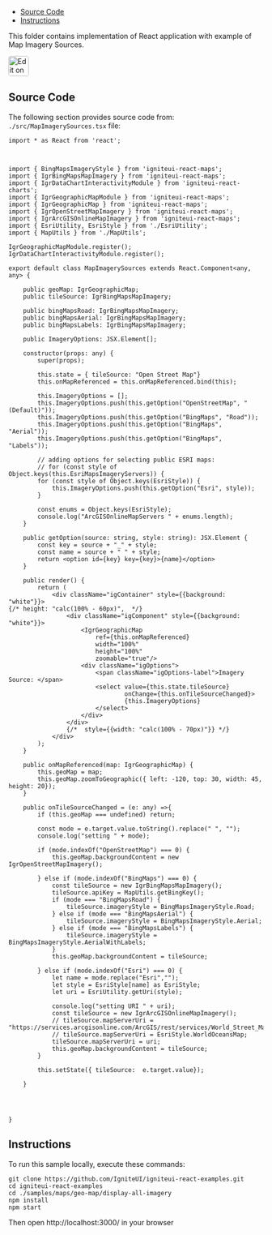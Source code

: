 <!-- NOTE: do not change this file because it will be auto re-generated from template file: -->
<!-- https://github.com/IgniteUI/igniteui-react-examples/tree/master/templates/sample/ReadMe.md -->

<!-- ## Table of Contents -->
<!-- - [Sample Preview](#Sample-Preview) -->
- [Source Code](#Source-Code)
- [Instructions](#Instructions)

This folder contains implementation of React application with example of Map Imagery Sources.
<!-- in the Geo Map component -->
<!-- [Geo Map](https://infragistics.com/Reactsite/components/geo-map.html) -->

<html lang="en" xmlns="http://www.w3.org/1999/xhtml">
    <body>
        <a target="_blank" href="https://codesandbox.io/s/github/IgniteUI/igniteui-react-examples/tree/master/samples/maps/geo-map/display-all-imagery?fontsize=14&hidenavigation=1&theme=dark&view=preview&file=/src/MapImagerySources.tsx" rel="noopener noreferrer">
            <img height="40px" style="border-radius: 0.25rem" alt="Edit on CodeSandbox" src="https://static.infragistics.com/xplatform/images/sandbox/code.png"/>
        </a>
        <!-- <a target="_blank"
href="https://codesandbox.io/s/github/IgniteUI/igniteui-react-examples/tree/master/samples/maps/geo-map/binding-csv-points?fontsize=14&hidenavigation=1&theme=dark&view=preview">
            <img alt="Edit Sample" src="https://codesandbox.io/static/img/play-codesandbox.svg"/>
        </a> -->
        <!-- <a target="_blank" style="margin-left: 0.5rem"
href="https://codesandbox.io/embed/github/IgniteUI/igniteui-react-examples/tree/master/samples/maps/geo-map/display-all-imagery?fontsize=14&hidenavigation=1&theme=dark&view=preview&file=/src/MapImagerySources.tsx">
            <img height="40px" style="border-radius: 5px" alt="View on CodeSandbox" src="https://static.infragistics.com/xplatform/images/sandbox/view.png"/>
        </a> -->
        <!-- <a target="_blank"
href="https://codesandbox.io/embed/github/IgniteUI/igniteui-react-examples/tree/master/samples/maps/geo-map/binding-csv-points?fontsize=14&hidenavigation=1&theme=dark&view=preview">
            <img alt="View on CodeSandbox" src="https://static.infragistics.com/xplatform/images/sandbox/view.png"/>
        </a>
https://codesandbox.io/embed/react-treemap-overview-rtb45
https://codesandbox.io/static/img/play-codesandbox.svg
https://codesandbox.io/embed/react-treemap-overview-rtb45?view=browser -->
    </body>
</html>

<!-- ## Sample Preview -->

<!-- <iframe
  src="https://codesandbox.io/embed/github/IgniteUI/igniteui-react-examples/tree/master/samples/maps/geo-map/display-all-imagery?fontsize=14&hidenavigation=1&theme=dark&view=preview&file=/src/MapImagerySources.tsx"
  style="width:100%; height:400px; border:0; border-radius: 4px; overflow:hidden;"
  allow="accelerometer; ambient-light-sensor; camera; encrypted-media; geolocation; gyroscope; hid; microphone; midi; payment; usb; vr"
  sandbox="allow-forms allow-modals allow-popups allow-presentation allow-same-origin allow-scripts"
></iframe> -->

## Source Code

The following section provides source code from:
`./src/MapImagerySources.tsx` file:

```tsx
import * as React from 'react';



import { BingMapsImageryStyle } from 'igniteui-react-maps';
import { IgrBingMapsMapImagery } from 'igniteui-react-maps';
import { IgrDataChartInteractivityModule } from 'igniteui-react-charts';
import { IgrGeographicMapModule } from 'igniteui-react-maps';
import { IgrGeographicMap } from 'igniteui-react-maps';
import { IgrOpenStreetMapImagery } from 'igniteui-react-maps';
import { IgrArcGISOnlineMapImagery } from 'igniteui-react-maps';
import { EsriUtility, EsriStyle } from './EsriUtility';
import { MapUtils } from './MapUtils';

IgrGeographicMapModule.register();
IgrDataChartInteractivityModule.register();

export default class MapImagerySources extends React.Component<any, any> {

    public geoMap: IgrGeographicMap;
    public tileSource: IgrBingMapsMapImagery;

    public bingMapsRoad: IgrBingMapsMapImagery;
    public bingMapsAerial: IgrBingMapsMapImagery;
    public bingMapsLabels: IgrBingMapsMapImagery;

    public ImageryOptions: JSX.Element[];

    constructor(props: any) {
        super(props);

        this.state = { tileSource: "Open Street Map"}
        this.onMapReferenced = this.onMapReferenced.bind(this);

        this.ImageryOptions = [];
        this.ImageryOptions.push(this.getOption("OpenStreetMap", "(Default)"));
        this.ImageryOptions.push(this.getOption("BingMaps", "Road"));
        this.ImageryOptions.push(this.getOption("BingMaps", "Aerial"));
        this.ImageryOptions.push(this.getOption("BingMaps", "Labels"));

        // adding options for selecting public ESRI maps:
        // for (const style of Object.keys(this.EsriMapsImageryServers)) {
        for (const style of Object.keys(EsriStyle)) {
            this.ImageryOptions.push(this.getOption("Esri", style));
        }

        const enums = Object.keys(EsriStyle);
        console.log("ArcGISOnlineMapServers " + enums.length);
    }

    public getOption(source: string, style: string): JSX.Element {
        const key = source + "_" + style;
        const name = source + " " + style;
        return <option id={key} key={key}>{name}</option>
    }

    public render() {
        return (
            <div className="igContainer" style={{background: "white"}}>
{/* height: "calc(100% - 60px)",  */}
                <div className="igComponent" style={{background: "white"}}>
                    <IgrGeographicMap
                        ref={this.onMapReferenced}
                        width="100%"
                        height="100%"
                        zoomable="true"/>
                    <div className="igOptions">
                        <span className="igOptions-label">Imagery Source: </span>
                        <select value={this.state.tileSource}
                                onChange={this.onTileSourceChanged}>
                                {this.ImageryOptions}
                        </select>
                    </div>
                </div>
                {/*  style={{width: "calc(100% - 70px)"}} */}
            </div>
        );
    }

    public onMapReferenced(map: IgrGeographicMap) {
        this.geoMap = map;
        this.geoMap.zoomToGeographic({ left: -120, top: 30, width: 45, height: 20});
    }

    public onTileSourceChanged = (e: any) =>{
        if (this.geoMap === undefined) return;

        const mode = e.target.value.toString().replace(" ", "");
        console.log("setting " + mode);

        if (mode.indexOf("OpenStreetMap") === 0) {
            this.geoMap.backgroundContent = new IgrOpenStreetMapImagery();

        } else if (mode.indexOf("BingMaps") === 0) {
            const tileSource = new IgrBingMapsMapImagery();
            tileSource.apiKey = MapUtils.getBingKey();
            if (mode === "BingMapsRoad") {
                tileSource.imageryStyle = BingMapsImageryStyle.Road;
            } else if (mode === "BingMapsAerial") {
                tileSource.imageryStyle = BingMapsImageryStyle.Aerial;
            } else if (mode === "BingMapsLabels") {
                tileSource.imageryStyle = BingMapsImageryStyle.AerialWithLabels;
            }
            this.geoMap.backgroundContent = tileSource;

        } else if (mode.indexOf("Esri") === 0) {
            let name = mode.replace("Esri","");
            let style = EsriStyle[name] as EsriStyle;
            let uri = EsriUtility.getUri(style);

            console.log("setting URI " + uri);
            const tileSource = new IgrArcGISOnlineMapImagery();
            // tileSource.mapServerUri = "https://services.arcgisonline.com/ArcGIS/rest/services/World_Street_Map/MapServer";
            // tileSource.mapServerUri = EsriStyle.WorldOceansMap;
            tileSource.mapServerUri = uri;
            this.geoMap.backgroundContent = tileSource;
        }

        this.setState({ tileSource:  e.target.value});

    }




}

```

## Instructions
To run this sample locally, execute these commands:

```
git clone https://github.com/IgniteUI/igniteui-react-examples.git
cd igniteui-react-examples
cd ./samples/maps/geo-map/display-all-imagery
npm install
npm start

```

Then open http://localhost:3000/ in your browser

